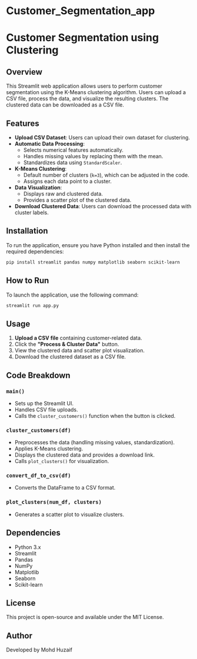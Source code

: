 # Customer_Segmentation_app


# Customer Segmentation using Clustering

## Overview
This Streamlit web application allows users to perform customer segmentation using the K-Means clustering algorithm. Users can upload a CSV file, process the data, and visualize the resulting clusters. The clustered data can be downloaded as a CSV file.

## Features
- **Upload CSV Dataset**: Users can upload their own dataset for clustering.
- **Automatic Data Processing**:
  - Selects numerical features automatically.
  - Handles missing values by replacing them with the mean.
  - Standardizes data using `StandardScaler`.
- **K-Means Clustering**:
  - Default number of clusters (`k=3`), which can be adjusted in the code.
  - Assigns each data point to a cluster.
- **Data Visualization**:
  - Displays raw and clustered data.
  - Provides a scatter plot of the clustered data.
- **Download Clustered Data**: Users can download the processed data with cluster labels.

## Installation
To run the application, ensure you have Python installed and then install the required dependencies:

```bash
pip install streamlit pandas numpy matplotlib seaborn scikit-learn
```

## How to Run
To launch the application, use the following command:

```bash
streamlit run app.py
```

## Usage
1. **Upload a CSV file** containing customer-related data.
2. Click the **"Process & Cluster Data"** button.
3. View the clustered data and scatter plot visualization.
4. Download the clustered dataset as a CSV file.

## Code Breakdown
### `main()`
- Sets up the Streamlit UI.
- Handles CSV file uploads.
- Calls the `cluster_customers()` function when the button is clicked.

### `cluster_customers(df)`
- Preprocesses the data (handling missing values, standardization).
- Applies K-Means clustering.
- Displays the clustered data and provides a download link.
- Calls `plot_clusters()` for visualization.

### `convert_df_to_csv(df)`
- Converts the DataFrame to a CSV format.

### `plot_clusters(num_df, clusters)`
- Generates a scatter plot to visualize clusters.

## Dependencies
- Python 3.x
- Streamlit
- Pandas
- NumPy
- Matplotlib
- Seaborn
- Scikit-learn

## License
This project is open-source and available under the MIT License.

## Author
Developed by Mohd Huzaif

